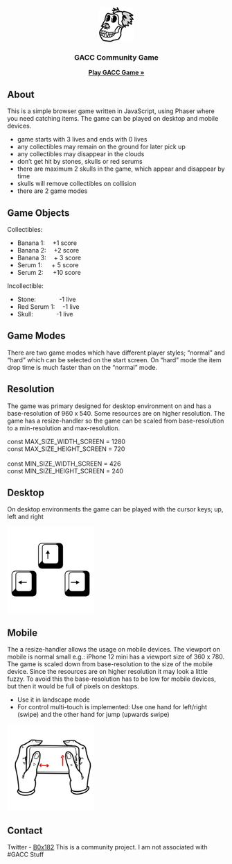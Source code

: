 <div align="center">
  
  <img src="assets/images/skull.png" alt="skull" width="80" height="80">
  
  <h3 align="center">GACC Community Game</h3>
  
  <p align="center">
    <a href="https://b0x182.github.io/GACCgame/"><strong>Play GACC Game »</strong></a>
  </p>
  
</div>


## About 

This is a simple browser game written in JavaScript, using Phaser where you need catching items.
The game can be played on desktop and mobile devices. 

* game starts with 3 lives and ends with 0 lives
* any collectibles may remain on the ground for later pick up
* any collectibles may disappear in the clouds
* don’t get hit by stones, skulls or red serums
* there are maximum 2 skulls in the game, which appear and disappear by time
* skulls will remove collectibles on collision
* there are 2 game modes


## Game Objects

Collectibles: 
* Banana 1:&emsp;	        +1 score
* Banana 2:&emsp;  	      +2 score
* Banana 3:&emsp; 	      + 3 score
* Serum 1:&nbsp;&emsp;		+ 5 score
* Serum 2:&nbsp;&emsp; 		+10 score

Incollectible:
* Stone:&emsp;&nbsp;&nbsp;&emsp;&emsp;	-1 live
* Red Serum 1:&emsp;            -1 live
* Skull:&emsp;&nbsp;&nbsp;&emsp;&emsp; -1 live

## Game Modes

There are two game modes which have different player styles; “normal” and “hard” which can be selected on the start screen. On “hard” mode the item drop time is much faster than on the “normal” mode.


## Resolution

The game was primary designed for desktop environment on and has a base-resolution of 960 x 540. Some resources are on higher resolution. The game has a resize-handler so the game can be scaled from base-resolution to a min-resolution and max-resolution. 

const MAX_SIZE_WIDTH_SCREEN = 1280<br>
const MAX_SIZE_HEIGHT_SCREEN = 720<br>
<br>
const MIN_SIZE_WIDTH_SCREEN = 426<br>
const MIN_SIZE_HEIGHT_SCREEN = 240<br>


## Desktop

On desktop environments the game can be played with the cursor keys; up, left and right

<img src="assets/images/action_keys.jpg" alt="skull" width="200" height="200">

## Mobile 

The a resize-handler allows the usage on mobile devices. The viewport on mobile is normal small e.g.: iPhone 12 mini has a viewport size of 360 x 780. The game is scaled down from base-resolution to the size of the mobile device. Since the resources are on higher resolution it may look a little fuzzy. 
To avoid this the base-resolution has to be low for mobile devices, but then it would be full of pixels on desktops. 
 
* Use it in landscape mode
* For control multi-touch is implemented: Use one hand for left/right (swipe) and the other hand for jump (upwards swipe)

<img src="assets/images/mobile_controls.jpg" alt="skull" width="200" height="200">


## Contact

Twitter - [B0x182](https://twitter.com/B0x182) 
This is a community project. I am not associated with #GACC Stuff

